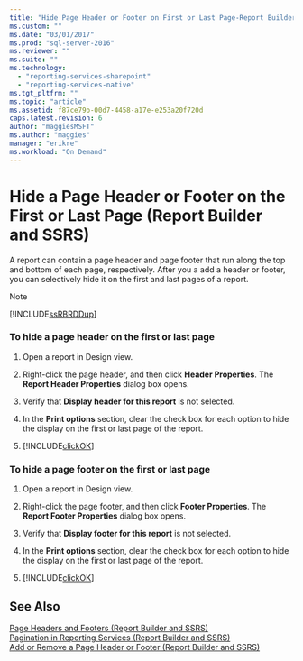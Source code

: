 ```yaml
---
title: "Hide Page Header or Footer on First or Last Page-Report Builder-SSRS | Microsoft Docs"
ms.custom: ""
ms.date: "03/01/2017"
ms.prod: "sql-server-2016"
ms.reviewer: ""
ms.suite: ""
ms.technology: 
  - "reporting-services-sharepoint"
  - "reporting-services-native"
ms.tgt_pltfrm: ""
ms.topic: "article"
ms.assetid: f87ce79b-00d7-4458-a17e-e253a20f720d
caps.latest.revision: 6
author: "maggiesMSFT"
ms.author: "maggies"
manager: "erikre"
ms.workload: "On Demand"
---
```

# Hide a Page Header or Footer on the First or Last Page (Report Builder and SSRS)
  A report can contain a page header and page footer that run along the top and bottom of each page, respectively. After you a add a header or footer, you can selectively hide it on the first and last pages of a report.  
  
> [!NOTE]  
>  [!INCLUDE[ssRBRDDup](../../includes/ssrbrddup-md.md)]  
  
### To hide a page header on the first or last page  
  
1.  Open a report in Design view.  
  
2.  Right-click the page header, and then click **Header Properties**. The **Report Header Properties** dialog box opens.  
  
3.  Verify that **Display header for this report** is not selected.  
  
4.  In the **Print options** section, clear the check box for each option to hide the display on the first or last page of the report.  
  
5.  [!INCLUDE[clickOK](../../includes/clickok-md.md)]  
  
### To hide a page footer on the first or last page  
  
1.  Open a report in Design view.  
  
2.  Right-click the page footer, and then click **Footer Properties**. The **Report Footer Properties** dialog box opens.  
  
3.  Verify that **Display footer for this report** is not selected.  
  
4.  In the **Print options** section, clear the check box for each option to hide the display on the first or last page of the report.  
  
5.  [!INCLUDE[clickOK](../../includes/clickok-md.md)]  
  
## See Also  
 [Page Headers and Footers &#40;Report Builder and SSRS&#41;](../../reporting-services/report-design/page-headers-and-footers-report-builder-and-ssrs.md)   
 [Pagination in Reporting Services &#40;Report Builder  and SSRS&#41;](../../reporting-services/report-design/pagination-in-reporting-services-report-builder-and-ssrs.md)   
 [Add or Remove a Page Header or Footer &#40;Report Builder and SSRS&#41;](../../reporting-services/report-design/add-or-remove-a-page-header-or-footer-report-builder-and-ssrs.md)  
  
  
